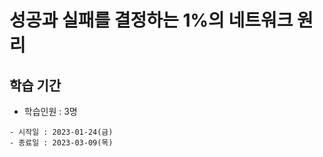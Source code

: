 # 성공과 실패를 결정하는 1%의 네트워크 원리
## 학습 기간

- 학습인원 : 3명
````
- 시작일 : 2023-01-24(금) 
- 종료일 : 2023-03-09(목)
````


